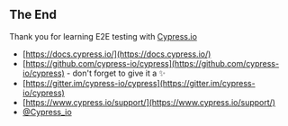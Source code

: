 ## The End

Thank you for learning E2E testing with [Cypress.io](https://www.cypress.io)

- [https://docs.cypress.io/](https://docs.cypress.io/)
- [https://github.com/cypress-io/cypress](https://github.com/cypress-io/cypress) - don't forget to give it a ✨
- [https://gitter.im/cypress-io/cypress](https://gitter.im/cypress-io/cypress)
- [https://www.cypress.io/support/](https://www.cypress.io/support/)
- [@Cypress_io](https://twitter.com/Cypress_io)

